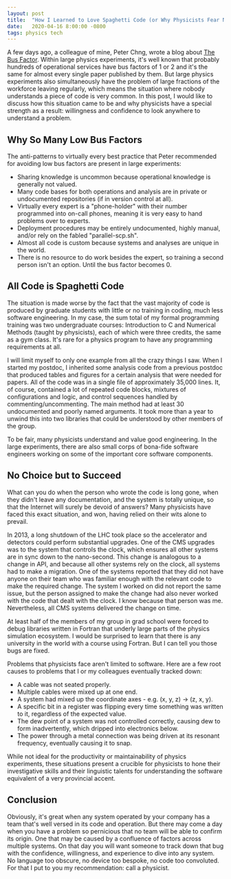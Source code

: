 ```yaml
---
layout: post
title:  "How I Learned to Love Spaghetti Code (or Why Physicists Fear No System)"
date:   2020-04-16 8:00:00 -0800
tags: physics tech
---
```

A few days ago, a colleague of mine, Peter Chng, wrote a blog about [The Bus Factor](https://peterchng.com/blog/2020/04/12/the-bus-factor/). Within large physics experiments, it's well known that probably hundreds of operational services have bus factors of 1 or 2 and it's the same for almost every single paper published by them. But large physics experiments also simultaneously have the problem of large fractions of the workforce leaving regularly, which means the situation where nobody understands a piece of code is very common. In this post, I would like to discuss how this situation came to be and why physicists have a special strength as a result: willingness and confidence to look anywhere to understand a problem.

## Why So Many Low Bus Factors

The anti-patterns to virtually every best practice that Peter recommended for avoiding low bus factors are present in large experiments:
* Sharing knowledge is uncommon because operational knowledge is generally not valued.
* Many code bases for both operations and analysis are in private or undocumented repositories (if in version control at all).
* Virtually every expert is a "phone-holder" with their number programmed into on-call phones, meaning it is very easy to hand problems over to experts.
* Deployment procedures may be entirely undocumented, highly manual, and/or rely on the fabled "parallel-scp.sh".
* Almost all code is custom because systems and analyses are unique in the world.
* There is no resource to do work besides the expert, so training a second person isn't an option. Until the bus factor becomes 0.

## All Code is Spaghetti Code

The situation is made worse by the fact that the vast majority of code is produced by graduate students with little or no training in coding, much less software engineering. In my case, the sum total of my formal programming training was two undergraduate courses: Introduction to C and Numerical Methods (taught by physicists), each of which were three credits, the same as a gym class. It's rare for a physics program to have any programming requirements at all.

I will limit myself to only one example from all the crazy things I saw. When I started my postdoc, I inherited some analysis code from a previous postdoc that produced tables and figures for a certain analysis that were needed for papers. All of the code was in a single file of approximately 35,000 lines. It, of course, contained a lot of repeated code blocks, mixtures of configurations and logic, and control sequences handled by commenting/uncommenting. The main method had at least 30 undocumented and poorly named arguments. It took more than a year to unwind this into two libraries that could be understood by other members of the group.

To be fair, many physicists understand and value good engineering. In the large experiments, there are also small corps of bona-fide software engineers working on some of the important core software components.

## No Choice but to Succeed

What can you do when the person who wrote the code is long gone, when they didn't leave any documentation, and the system is totally unique, so that the Internet will surely be devoid of answers? Many physicists have faced this exact situation, and won, having relied on their wits alone to prevail.

In 2013, a long shutdown of the LHC took place so the accelerator and detectors could perform substantial upgrades. One of the CMS upgrades was to the system that controls the clock, which ensures all other systems are in sync down to the nano-second. This change is analogous to a change in API, and because all other systems rely on the clock, all systems had to make a migration. One of the systems reported that they did not have anyone on their team who was familiar enough with the relevant code to make the required change. The system I worked on did not report the same issue, but the person assigned to make the change had also never worked with the code that dealt with the clock. I know because that person was me. Nevertheless, all CMS systems delivered the change on time.

At least half of the members of my group in grad school were forced to debug libraries written in Fortran that underly large parts of the physics simulation ecosystem. I would be surprised to learn that there is any university in the world with a course using Fortran. But I can tell you those bugs are fixed.

Problems that physicists face aren't limited to software. Here are a few root causes to problems that I or my colleagues eventually tracked down:
* A cable was not seated properly.
* Multiple cables were mixed up at one end.
* A system had mixed up the coordinate axes - e.g. (x, y, z) -> (z, x, y).
* A specific bit in a register was flipping every time something was written to it, regardless of the expected value.
* The dew point of a system was not controlled correctly, causing dew to form inadvertently, which dripped into electronics below.
* The power through a metal connection was being driven at its resonant frequency, eventually causing it to snap.

While not ideal for the productivity or maintainability of physics experiments, these situations present a crucible for physicists to hone their investigative skills and their linguistic talents for understanding the software equivalent of a very provincial accent.


## Conclusion
Obviously, it's great when any system operated by your company has a team that's well versed in its code and operation. But there may come a day when you have a problem so pernicious that no team will be able to confirm its origin. One that may be caused by a confluence of factors across multiple systems. On that day you will want someone to track down that bug with the confidence, willingness, and experience to dive into any system. No language too obscure, no device too bespoke, no code too convoluted. For that I put to you my recommendation: call a physicist.

